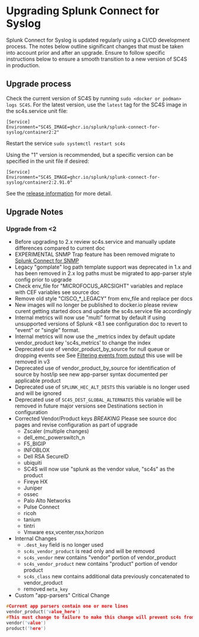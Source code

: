 # Upgrading Splunk Connect for Syslog

Splunk Connect for Syslog is updated regularly using a CI/CD development process.  The notes below outline significant changes that
must be taken into account prior and after an upgrade.  Ensure to follow specific instructions below to ensure a smooth
transition to a new version of SC4S in production.

## Upgrade process

Check the current version of SC4S by running ```sudo <docker or podman> logs SC4S```. For the latest version, use the
`latest` tag for the SC4S image in the sc4s.service unit file:

```
[Service]
Environment="SC4S_IMAGE=ghcr.io/splunk/splunk-connect-for-syslog/container2:2"
```

Restart the service
```sudo systemctl restart sc4s```

Using the "1" version is recommended, but a specific version can be specified in the unit file if desired:

```
[Service]
Environment="SC4S_IMAGE=ghcr.io/splunk/splunk-connect-for-syslog/container2:2.91.0"
```

See the [release information](https://github.com/splunk/splunk-connect-for-syslog/releases) for more detail.

## Upgrade Notes

### Upgrade from <2

* Before upgrading to 2.x review sc4s.service and manually update differences compared to current doc
* EXPERIMENTAL SNMP Trap feature has been removed migrate to [Splunk Connect for SNMP](https://splunk.github.io/splunk-connect-for-snmp)
* Legacy "gomplate" log path template support was deprecated in 1.x and has been removed in 2.x log paths must be migrated to app-parser style config prior to upgrade
* Check env_file for "MICROFOCUS_ARCSIGHT" variables and replace with CEF variables see source doc
* Remove old style "CISCO_*_LEGACY" from env_file and replace per docs
* New images will no longer be published to docker.io please review curent getting started docs and update the sc4s.service file accordingly
* Internal metrics will now use "multi" format by default if using unsupported versions of Splunk <8.1 see configuration doc to revert to "event" or "single" format.
* Internal metrics will now use the _metrics index by default update vendor_product key 'sc4s_metrics' to change the index
* Deprecated use of vendor_product_by_source for null queue or dropping events see See [Filtering events from output](https://splunk.github.io/splunk-connect-for-syslog/main/sources/) this use will be removed in v3
* Deprecated use of vendor_product_by_source for identification of source by host/ip see new app-parser syntax documented per applicable product
* Deprecated use of `SPLUNK_HEC_ALT_DESTS` this variable is no longer used and will be ignored
* Deprecated use of `SC4S_DEST_GLOBAL_ALTERNATES` this variable will be removed in future major versions see Destinations section in configuration
* Corrected Vendor/Product keys *BREAKING* Please see source doc pages and revise configuration as part of upgrade
  * Zscaler (multiple changes)
  * dell_emc_powerswitch_n
  * F5_BIGIP
  * INFOBLOX
  * Dell RSA SecureID
  * ubiquiti
  * SC4S will now use "splunk as the vendor value, "sc4s" as the product
  * Fireye HX
  * Juniper
  * ossec
  * Palo Alto Networks
  * Pulse Connect
  * ricoh
  * tanium
  * tintri
  * Vmware esx,vcenter,nsx,horizon
* Internal Changes
  * `.dest_key` field is no longer used
  * `sc4s_vendor_product` is read only and will be removed
  * `sc4s_vendor` new contains "vendor" portion of vendor_product
  * `sc4s_vendor_product` new contains "product" portion of vendor product
  * `sc4s_class` new contains additional data previously concatenated to vendor_product
  * removed `meta_key`
* Custom "app-parsers" Critical Change

```c
#Current app parsers contain one or more lines
vendor_product('value_here')
#This must change to failure to make this change will prevent sc4s from starting
vendor('value')
product('here')
```
